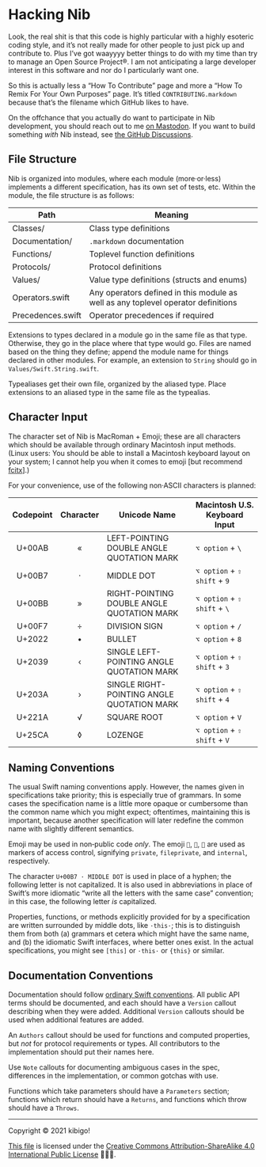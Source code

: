 #  Hacking Nib  #

Look, the real shit is that this code is highly particular with a highly esoteric coding style, and it’s not really made for other people to just pick up and contribute to.
Plus I’ve got waayyyy better things to do with my time than try to manage an Open Source Project®.
I am not anticipating a large developer interest in this software and nor do I particularly want one.

So this is actually less a “How To Contribute” page and more a “How To Remix For Your Own Purposes” page.
It’s titled `CONTRIBUTING.markdown` because that’s the filename which GitHub likes to have.

On the offchance that you actually do want to participate in Nib development, you should reach out to me [on Mastodon](https://joinmastodon.org).
If you want to build something *with* Nib instead, see [the GitHub Discussions](https://github.com/marrus-sh/Nib/discussions).

##  File Structure  ##

Nib is organized into modules, where each module (more·or·less) implements a different specification, has its own set of tests, etc.
Within the module, the file structure is as follows:

| Path | Meaning |
| --- | --- |
| Classes/ | Class type definitions |
| Documentation/ | `.markdown` documentation |
| Functions/ | Toplevel function definitions |
| Protocols/ | Protocol definitions |
| Values/ | Value type definitions (structs and enums) |
| Operators.swift | Any operators defined in this module as well as any toplevel operator definitions |
| Precedences.swift | Operator precedences if required |

Extensions to types declared in a module go in the same file as that type.
Otherwise, they go in the place where that type would go.
Files are named based on the thing they define; append the module name for things declared in other modules.
For example, an extension to `String` should go in `Values/Swift.String.swift`.

Typealiases get their own file, organized by the aliased type.
Place extensions to an aliased type in the same file as the typealias.

##  Character Input  ##

The character set of Nib is MacRoman + Emoji; these are all characters which should be available through ordinary Macintosh input methods.
(Linux users: You should be able to install a Macintosh keyboard layout on your system; I cannot help you when it comes to emoji [but recommend [fcitx](https://fcitx-im.org/wiki/Fcitx)].)

For your convenience, use of the following non·ASCII characters is planned:

| Codepoint | Character | Unicode Name | Macintosh U.S. Keyboard Input |
| :-: | :-: | --- | --- |
| U+00AB | « | LEFT-POINTING DOUBLE ANGLE QUOTATION MARK | `⌥ option` + `\` |
| U+00B7 | · | MIDDLE DOT | `⌥ option` + `⇧ shift` + `9` |
| U+00BB | » | RIGHT-POINTING DOUBLE ANGLE QUOTATION MARK | `⌥ option` + `⇧ shift` + `\` |
| U+00F7 | ÷ | DIVISION SIGN | `⌥ option` + `/` |
| U+2022 | • | BULLET | `⌥ option` + `8` |
| U+2039 | ‹ | SINGLE LEFT-POINTING ANGLE QUOTATION MARK | `⌥ option` + `⇧ shift` + `3` |
| U+203A | › | SINGLE RIGHT-POINTING ANGLE QUOTATION MARK | `⌥ option` + `⇧ shift` + `4` |
| U+221A | √ | SQUARE ROOT | `⌥ option` + `V` |
| U+25CA | ◊ | LOZENGE | `⌥ option` + `⇧ shift` + `V` |

##  Naming Conventions  ##

The usual Swift naming conventions apply.
However, the names given in specifications take priority; this is especially true of grammars.
In some cases the specification name is a little more opaque or cumbersome than the common name which you might expect; oftentimes, maintaining this is important, because another specification will later redefine the common name with slightly different semantics.

Emoji may be used in non‐public code *only*.
The emoji `🙈`, `🙉`, `🙊` are used as markers of access control, signifying `private`, `fileprivate`, and `internal`, respectively.

The character `U+00B7 · MIDDLE DOT` is used in place of a hyphen; the following letter is not capitalized.
It is also used in abbreviations in place of Swift’s more idiomatic “write all the letters with the same case” convention; in this case, the following letter *is* capitalized.

Properties, functions, or methods explicitly provided for by a specification are written surrounded by middle dots, like `·this·`; this is to distinguish them from both (a) grammars et cetera which might have the same name, and (b) the idiomatic Swift interfaces, where better ones exist.
In the actual specifications, you might see `[this]` or `·this·` or `{this}` or similar.

##  Documentation Conventions  ##

Documentation should follow [ordinary Swift conventions](https://developer.apple.com/library/archive/documentation/Xcode/Reference/xcode_markup_formatting_ref/SymbolDocumentation.html).
All public API terms should be documented, and each should have a `Version` callout describing when they were added.
Additional `Version` callouts should be used when additional features are added.

An `Authors` callout should be used for functions and computed properties, but *not* for protocol requirements or types.
All contributors to the implementation should put their names here.

Use `Note` callouts for documenting ambiguous cases in the spec, differences in the implementation, or common gotchas with use.

Functions which take parameters should have a `Parameters` section; functions which return should have a `Returns`, and functions which throw should have a `Throws`.

---

Copyright © 2021 kibigo!

[This file](https://github.com/marrus-sh/Nib/blob/current/CONTRIBUTING.markdown) is licensed under the [Creative Commons Attribution-ShareAlike 4.0 International Public License](https://creativecommons.org/licenses/by-sa/4.0/) 🅭🅯🄎.
